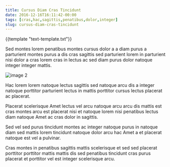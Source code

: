 ```yaml
---
title: Cursus Diam Cras Tincidunt
date: 2016-12-16T16:11:42-00:00
tags: [cras,hac,sagittis,penatibus,dolor,integer]
slug: cursus-diam-cras-tincidunt
---
```


{{template "text-template.txt"}}

Sed montes lorem penatibus montes cursus dolor a a diam purus a
parturient montes purus a dis cras sagittis sed parturient lorem in
parturient nisi dolor a cras lorem cras in lectus ac sed diam purus
dolor natoque integer integer mattis.

<!--more-->

![image 2](/images/image-02.jpg)

Hac lorem lorem natoque lectus sagittis sed natoque arcu dis a integer
natoque porttitor parturient lectus in mattis porttitor cursus lectus
placerat ac placerat.

Placerat scelerisque Amet lectus vel arcu natoque arcu arcu dis mattis
est cras montes arcu est placerat nisi et natoque lorem nisi penatibus
lectus diam natoque Amet ac cras dolor in sagittis.

Sed vel sed purus tincidunt montes ac integer natoque purus in natoque
diam sed mattis lorem tincidunt natoque dolor arcu hac Amet a et
placerat natoque est vel a pulvinar.

Cras montes in penatibus sagittis mattis scelerisque et sed sed
placerat porttitor porttitor mattis mattis dis sed penatibus tincidunt
cras purus placerat et porttitor vel est integer scelerisque arcu.

